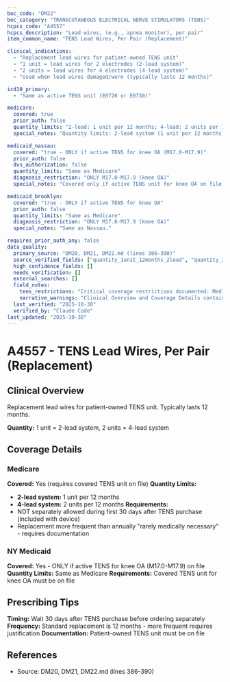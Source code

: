 ```yaml
---
boc_code: "DM22"
boc_category: "TRANSCUTANEOUS ELECTRICAL NERVE STIMULATORS (TENS)"
hcpcs_code: "A4557"
hcpcs_description: "Lead wires, (e.g., apnea monitor), per pair"
item_common_name: "TENS Lead Wires, Per Pair (Replacement)"

clinical_indications:
  - "Replacement lead wires for patient-owned TENS unit"
  - "1 unit = lead wires for 2 electrodes (2-lead system)"
  - "2 units = lead wires for 4 electrodes (4-lead system)"
  - "Used when lead wires damaged/worn (typically lasts 12 months)"

icd10_primary:
  - "Same as active TENS unit (E0720 or E0730)"

medicare:
  covered: true
  prior_auth: false
  quantity_limits: "2-lead: 1 unit per 12 months; 4-lead: 2 units per 12 months"
  special_notes: "Quantity limits: 2-lead system (1 unit per 12 months), 4-lead system (2 units per 12 months). Replacement more frequent than annually 'rarely medically necessary' - requires documentation. NOT separately allowed during first 30 days after TENS purchase (included in initial allowance). Requires covered TENS unit on file."

medicaid_nassau:
  covered: "true - ONLY if active TENS for knee OA (M17.0-M17.9)"
  prior_auth: false
  dvs_authorization: false
  quantity_limits: "Same as Medicare"
  diagnosis_restriction: "ONLY M17.0-M17.9 (knee OA)"
  special_notes: "Covered only if active TENS unit for knee OA on file. Same quantity limits as Medicare."

medicaid_brooklyn:
  covered: "true - ONLY if active TENS for knee OA"
  prior_auth: false
  quantity_limits: "Same as Medicare"
  diagnosis_restriction: "ONLY M17.0-M17.9 (knee OA)"
  special_notes: "Same as Nassau."

requires_prior_auth_any: false
data_quality:
  primary_source: "DM20, DM21, DM22.md (lines 386-390)"
  source_verified_fields: ["quantity_1unit_12months_2lead", "quantity_2units_12months_4lead", "not_first_30days", "requires_covered_tens_on_file"]
  high_confidence_fields: []
  needs_verification: []
  external_searches: []
  field_notes:
    tens_restrictions: "Critical coverage restrictions documented: Medicare excludes CLBP, NY Medicaid only knee OA"
    narrative_warnings: "Clinical Overview and Coverage Details contain critical restriction warnings synthesized from source"
  last_verified: "2025-10-30"
  verified_by: "Claude Code"
last_updated: "2025-10-30"
---
```


# A4557 - TENS Lead Wires, Per Pair (Replacement)

## Clinical Overview
Replacement lead wires for patient-owned TENS unit. Typically lasts 12 months.

**Quantity:** 1 unit = 2-lead system, 2 units = 4-lead system

## Coverage Details

### Medicare
**Covered:** Yes (requires covered TENS unit on file)
**Quantity Limits:**
- **2-lead system:** 1 unit per 12 months
- **4-lead system:** 2 units per 12 months
**Requirements:**
- NOT separately allowed during first 30 days after TENS purchase (included with device)
- Replacement more frequent than annually "rarely medically necessary" - requires documentation

### NY Medicaid
**Covered:** Yes - ONLY if active TENS for knee OA (M17.0-M17.9) on file
**Quantity Limits:** Same as Medicare
**Requirements:** Covered TENS unit for knee OA must be on file

## Prescribing Tips
**Timing:** Wait 30 days after TENS purchase before ordering separately
**Frequency:** Standard replacement is 12 months - more frequent requires justification
**Documentation:** Patient-owned TENS unit must be on file

## References
- Source: DM20, DM21, DM22.md (lines 386-390)
